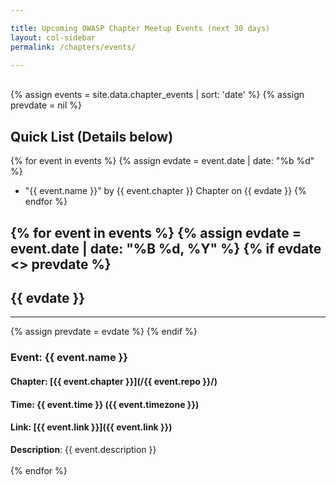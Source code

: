 ```yaml
---

title: Upcoming OWASP Chapter Meetup Events (next 30 days)
layout: col-sidebar
permalink: /chapters/events/

---
```


<br>
{% assign events = site.data.chapter_events | sort: 'date' %}
{% assign prevdate = nil %}

<!-- Index list -->

## Quick List (Details below)
{% for event in events %}
  {% assign evdate = event.date | date: "%b %d" %}
  * "{{ event.name }}" by {{ event.chapter }} Chapter on {{ evdate }}
{% endfor %}

<!-- Full list -->
{% for event in events %}
{% assign evdate = event.date | date: "%B %d, %Y" %}
{% if evdate <> prevdate %}
---
## {{ evdate }}
---
{% assign prevdate = evdate %}
{% endif %}
### Event: {{ event.name }}
#### Chapter: [{{ event.chapter }}](/{{ event.repo }}/)
#### Time: {{ event.time }} ({{ event.timezone }})
#### Link: [{{ event.link }}]({{ event.link }})
<div>
<strong>Description</strong>: {{ event.description }}
</div>
<br>
{% endfor %}
